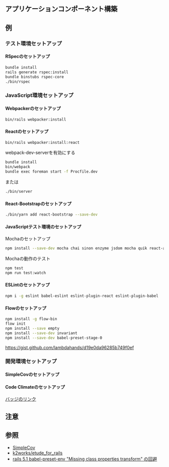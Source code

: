 アプリケーションコンポーネント構築
---

## 例
### テスト環境セットアップ
#### RSpecのセットアップ
```bash
bundle install
rails generate rspec:install
bundle binstubs rspec-core
./bin/rspec
```

### JavaScript環境セットアップ
#### Webpackerのセットアップ

```bash
bin/rails webpacker:install
```

#### Reactのセットアップ

```bash
bin/rails webpacker:install:react
```

webpack-dev-serverを有効にする
```bash
bundle install
bin/webpack
bundle exec foreman start -f Procfile.dev
```
または
```bash
./bin/server
```

#### React-Bootstrapのセットアップ
```bash
./bin/yarn add react-bootstrap --save-dev
```
#### JavaScriptテスト環境のセットアップ
Mochaのセットアップ
```bash
npm install --save-dev mocha chai sinon enzyme jsdom mocha quik react-addons-test-utils babel-cli css-modules-require-hook path power-assert
```
Mochaの動作のテスト
```bash
npm test
npm run test:watch
```

#### ESLintのセットアップ
```bash
npm i -g eslint babel-eslint eslint-plugin-react eslint-plugin-babel
```

#### Flowのセットアップ
```bash
npm install -g flow-bin
flow init
npm install --save empty
npm install --save-dev invariant
npm install --save-dev babel-preset-stage-0
```
https://gist.github.com/lambdahands/d19e0da96285b749f0ef


### 開発環境セットアップ
#### SimpleCovのセットアップ
#### Code Climateのセットアップ
[バッジのリンク](https://codeclimate.com/github/k2works/etude_for_rails/badges/)

## 注意

## 参照
+ [SimpleCov](https://github.com/colszowka/simplecov)
+ [k2works/etude_for_rails](https://codeclimate.com/github/k2works/etude_for_rails)
+ [rails 5.1 babel-preset-env "Missing class properties transform" の回避](http://qiita.com/github0013@github/items/f3843ec8593a663e13e3)

